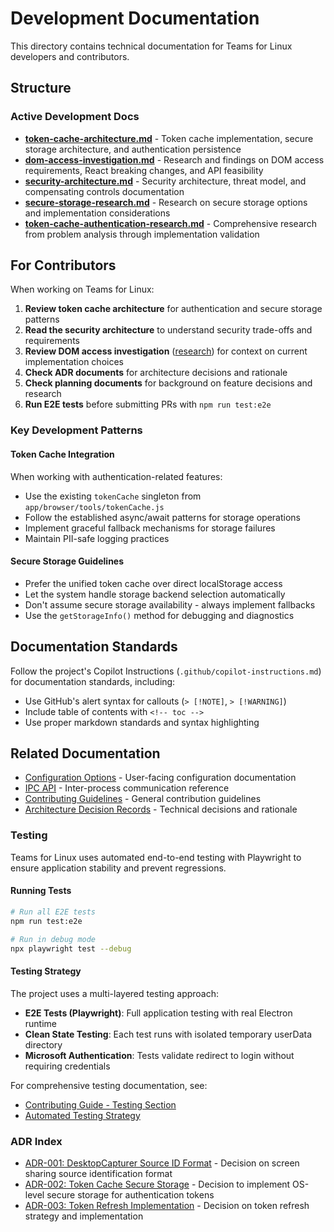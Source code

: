 # Development Documentation

This directory contains technical documentation for Teams for Linux developers and contributors.

## Structure

### Active Development Docs
- **[token-cache-architecture.md](token-cache-architecture.md)** - Token cache implementation, secure storage architecture, and authentication persistence
- **[dom-access-investigation.md](research/dom-access-investigation.md)** - Research and findings on DOM access requirements, React breaking changes, and API feasibility
- **[security-architecture.md](security-architecture.md)** - Security architecture, threat model, and compensating controls documentation
- **[secure-storage-research.md](research/secure-storage-research.md)** - Research on secure storage options and implementation considerations
- **[token-cache-authentication-research.md](research/token-cache-authentication-research.md)** - Comprehensive research from problem analysis through implementation validation

## For Contributors

When working on Teams for Linux:

1. **Review token cache architecture** for authentication and secure storage patterns
2. **Read the security architecture** to understand security trade-offs and requirements
3. **Review DOM access investigation** ([research](research/dom-access-investigation.md)) for context on current implementation choices
4. **Check ADR documents** for architecture decisions and rationale
5. **Check planning documents** for background on feature decisions and research
6. **Run E2E tests** before submitting PRs with `npm run test:e2e`

### Key Development Patterns

#### Token Cache Integration
When working with authentication-related features:
- Use the existing `tokenCache` singleton from `app/browser/tools/tokenCache.js`
- Follow the established async/await patterns for storage operations
- Implement graceful fallback mechanisms for storage failures
- Maintain PII-safe logging practices

#### Secure Storage Guidelines
- Prefer the unified token cache over direct localStorage access
- Let the system handle storage backend selection automatically
- Don't assume secure storage availability - always implement fallbacks
- Use the `getStorageInfo()` method for debugging and diagnostics

## Documentation Standards

Follow the project's Copilot Instructions (`.github/copilot-instructions.md`) for documentation standards, including:
- Use GitHub's alert syntax for callouts (`> [!NOTE]`, `> [!WARNING]`)  
- Include table of contents with `<!-- toc -->`
- Use proper markdown standards and syntax highlighting

## Related Documentation

- [Configuration Options](../configuration.md) - User-facing configuration documentation
- [IPC API](ipc-api.md) - Inter-process communication reference
- [Contributing Guidelines](contributing.md) - General contribution guidelines
- [Architecture Decision Records](#adr-index) - Technical decisions and rationale

### Testing

Teams for Linux uses automated end-to-end testing with Playwright to ensure application stability and prevent regressions.

#### Running Tests

```bash
# Run all E2E tests
npm run test:e2e

# Run in debug mode
npx playwright test --debug
```

#### Testing Strategy

The project uses a multi-layered testing approach:
- **E2E Tests (Playwright)**: Full application testing with real Electron runtime
- **Clean State Testing**: Each test runs with isolated temporary userData directory
- **Microsoft Authentication**: Tests validate redirect to login without requiring credentials

For comprehensive testing documentation, see:
- [Contributing Guide - Testing Section](contributing.md#testing)
- [Automated Testing Strategy](research/automated-testing-strategy.md)

### ADR Index
- [ADR-001: DesktopCapturer Source ID Format](adr/001-desktopcapturer-source-id-format.md) - Decision on screen sharing source identification format
- [ADR-002: Token Cache Secure Storage](adr/002-token-cache-secure-storage.md) - Decision to implement OS-level secure storage for authentication tokens
- [ADR-003: Token Refresh Implementation](adr/003-token-refresh-implementation.md) - Decision on token refresh strategy and implementation